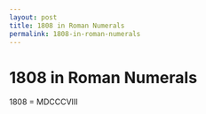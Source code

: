 ```yaml
---
layout: post
title: 1808 in Roman Numerals
permalink: 1808-in-roman-numerals
---
```


# 1808 in Roman Numerals

1808 = MDCCCVIII
